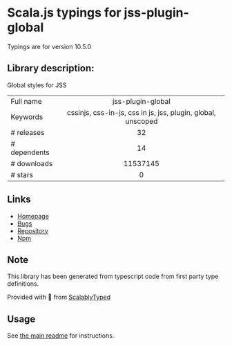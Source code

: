 
# Scala.js typings for jss-plugin-global

Typings are for version 10.5.0

## Library description:
Global styles for JSS

|                    |                 |
| ------------------ | :-------------: |
| Full name          | jss-plugin-global |
| Keywords           | cssinjs, css-in-js, css in js, jss, plugin, global, unscoped |
| # releases         | 32 |
| # dependents       | 14 |
| # downloads        | 11537145 |
| # stars            | 0 |

## Links
- [Homepage](https://github.com/cssinjs/jss#readme)
- [Bugs](https://github.com/cssinjs/jss/issues/new?title=[jss-plugin-global])
- [Repository](https://github.com/cssinjs/jss)
- [Npm](https://www.npmjs.com/package/jss-plugin-global)
    


## Note
This library has been generated from typescript code from first party type definitions.

Provided with :purple_heart: from [ScalablyTyped](https://github.com/oyvindberg/ScalablyTyped)

## Usage
See [the main readme](../../readme.md) for instructions.


